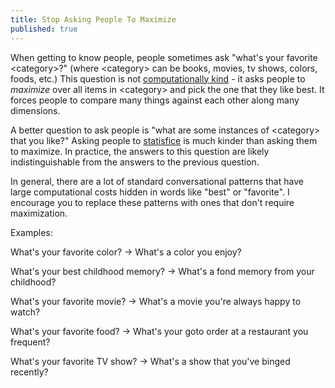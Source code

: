 ```yaml
---
title: Stop Asking People To Maximize
published: true
---
```

When getting to know people, people sometimes ask "what's your favorite \<category\>?" (where \<category\> can be books, movies, tv shows, colors, foods, etc.) This question is not [computationally kind](https://www.goodreads.com/quotes/tag/computational-kindness) - it asks people to _maximize_ over all items in \<category\> and pick the one that they like best. It forces people to compare many things against each other along many dimensions.

A better question to ask people is "what are some instances of \<category\> that you like?" Asking people to [statisfice](https://www.wikiwand.com/en/Satisficing) is much kinder than asking them to maximize. In practice, the answers to this question are likely indistinguishable from the answers to the previous question. 

In general, there are a lot of standard conversational patterns that have large computational costs hidden in words like "best" or "favorite". I encourage you to replace these patterns with ones that don't require maximization.

Examples:

What's your favorite color? -\> What's a color you enjoy?

What's your best childhood memory? -\> What's a fond memory from your childhood?

What's your favorite movie? -\> What's a movie you're always happy to watch?

What's your favorite food? -\> What's your goto order at a restaurant you frequent? 

What's your favorite TV show? -\> What's a show that you've binged recently?

